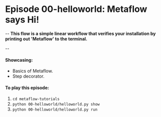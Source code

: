# Episode 00-helloworld: Metaflow says Hi!
--
**This flow is a simple linear workflow that verifies your installation by
printing out 'Metaflow' to the terminal.**

--

#### Showcasing:
- Basics of Metaflow.
- Step decorator.

#### To play this episode:
1. ```cd metaflow-tutorials```
2. ```python 00-helloworld/helloworld.py show```
3. ```python 00-helloworld/helloworld.py run```
